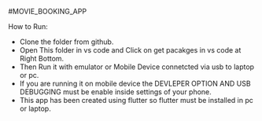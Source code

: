 #MOVIE_BOOKING_APP

How to Run:
 - Clone the folder from github.
 - Open This folder in vs code and Click on get pacakges in  vs code at Right Bottom.
 - Then Run it  with emulator or Mobile Device connetcted via usb to laptop or pc.
 - If you are running it on mobile device the DEVLEPER OPTION AND USB DEBUGGING must be enable inside settings of your phone. 
 - This app has been created using flutter so flutter must be installed in pc or laptop.
 
